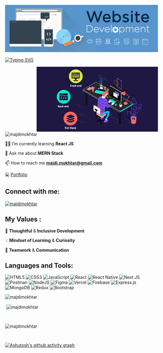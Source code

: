 
<!--
**majdimokhtar/majdimokhtar** is a ✨ _special_ ✨ repository because its `README.md` (this file) appears on your GitHub profile.

Here are some ideas to get you started:

- 🔭 I’m currently working on ...
- 🌱 I’m currently learning ...
- 👯 I’m looking to collaborate on ...
- 🤔 I’m looking for help with ...
- 💬 Ask me about ...
- 📫 How to reach me: ...
- 😄 Pronouns: ...
- ⚡ Fun fact: ...
-->

[![MasterHead](https://raw.githubusercontent.com/majdimokhtar/github-images/main/bannerMajdigithub.gif?token=GHSAT0AAAAAABUZ7SARWF5JRH6NM4LJHVBMY3GNJMQ)](https://majdi-mokhtar-portfolio.vercel.app/)


[![Typing SVG](https://readme-typing-svg.herokuapp.com?font=Lato&size=22&color=B5179E&center=true&lines=Hi+there+%F0%9F%91%8B%2C++I'am+Majdi+Mokhtar;Welcome+to+my+Profile!;I'am+a+Full+stack+JavaScript+developer;I+enjoy+learning+new+things)](https://git.io/typing-svg)

<img align="right" alt="Coding" width="400" src="https://raw.githubusercontent.com/majdimokhtar/github-images/main/rightimagemajdigithub.gif?token=GHSAT0AAAAAABUZ7SAQ6CWAJ3EWM7P3WSBUY3GNLNQ">

<p align="left"> <img src="https://komarev.com/ghpvc/?username=majdimokhtar&label=Profile%20views&color=0e75b6&style=for-the-badge" alt="majdimokhtar" /> </p>

👨‍💻 I’m currently learning **React JS**

💬 Ask me about **MERN Stack**

📫 How to reach me **majdi.mokhtar@gmail.com**

💻 [Portfolio](https://majdi-mokhtar-portfolio.vercel.app/) <br/>

## Connect with me:

<p align="left">
<a href="https://linkedin.com/in/majdimokhtar" target="_blank"><img align="center" src="https://raw.githubusercontent.com/rahuldkjain/github-profile-readme-generator/master/src/images/icons/Social/linked-in-alt.svg" alt="majdimokhtar" height="30" width="40" /></a>
</p>

## My Values :
🧠 **Thoughtful** & **Inclusive Development** <br/>

💡 **Mindset of Learning** & **Curiosity** <br/>

🙌 **Teamwork** & **Communication**

## Languages and Tools:

![HTML5](https://img.shields.io/badge/html5-%23E34F26.svg?style=for-the-badge&logo=html5&logoColor=white) ![CSS3](https://img.shields.io/badge/css3-%231572B6.svg?style=for-the-badge&logo=css3&logoColor=white) ![JavaScript](https://img.shields.io/badge/javascript-%23323330.svg?style=for-the-badge&logo=javascript&logoColor=%23F7DF1E) ![React](https://img.shields.io/badge/react-%2320232a.svg?style=for-the-badge&logo=react&logoColor=%2361DAFB) ![React Native](https://img.shields.io/badge/react_native-%2320232a.svg?style=for-the-badge&logo=react&logoColor=%2361DAFB) ![Next JS](https://img.shields.io/badge/Next-black?style=for-the-badge&logo=next.js&logoColor=white) ![Postman](https://img.shields.io/badge/Postman-FF6C37?style=for-the-badge&logo=postman&logoColor=white) ![NodeJS](https://img.shields.io/badge/node.js-6DA55F?style=for-the-badge&logo=node.js&logoColor=white) 	![Figma](https://img.shields.io/badge/figma-%23F24E1E.svg?style=for-the-badge&logo=figma&logoColor=white) ![Vercel](https://img.shields.io/badge/vercel-%23000000.svg?style=for-the-badge&logo=vercel&logoColor=white) ![Firebase](https://img.shields.io/badge/firebase-%23039BE5.svg?style=for-the-badge&logo=firebase) ![Express.js](https://img.shields.io/badge/express.js-%23404d59.svg?style=for-the-badge&logo=express&logoColor=%2361DAFB) ![MongoDB](https://img.shields.io/badge/MongoDB-%234ea94b.svg?style=for-the-badge&logo=mongodb&logoColor=white) ![Redux](https://img.shields.io/badge/redux-%23593d88.svg?style=for-the-badge&logo=redux&logoColor=white) ![Bootstrap](https://img.shields.io/badge/bootstrap-%23563D7C.svg?style=for-the-badge&logo=bootstrap&logoColor=white)

<p><img align="left" src="https://github-readme-stats.vercel.app/api/top-langs?username=majdimokhtar&show_icons=true&theme=tokyonight&locale=en&layout=compact" alt="majdimokhtar" /></p> <br/>

<p>&nbsp;<img align="center" src="https://github-readme-stats.vercel.app/api?username=majdimokhtar&show_icons=true&theme=tokyonight&locale=en" alt="majdimokhtar" /></p> <br/>

<p><img align="center" src="https://github-readme-streak-stats.herokuapp.com/?user=majdimokhtar&theme=tokyonight" alt="majdimokhtar" /></p> <br/>

[![Ashutosh's github activity graph](https://activity-graph.herokuapp.com/graph?username=majdimokhtar&theme=react)](https://github.com/ashutosh00710/github-readme-activity-graph)



